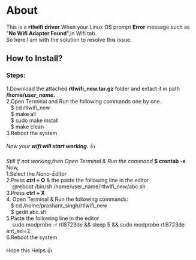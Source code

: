 # About
This is a **rtlwifi driver**.When your Linux OS prompt **Error** message such as "**No Wifi Adapter Found**",in Wifi tab.</br>
So here I am with the solution to resolve this issue.

## How to Install?
### Steps:
1.Download the attached **rtlwifi_new.tar.gz** folder and extact it in path **/home/*user_name*.**</br>
2.Open Terminal and Run the following commands one by one.</br>
&nbsp;&nbsp;&nbsp;$ cd rtlwifi_new</br>
&nbsp;&nbsp;&nbsp;$ make all</br>
&nbsp;&nbsp;&nbsp;$ sudo make install</br>
&nbsp;&nbsp;&nbsp;$ make clean</br>
3.Reboot the system</br></br>
*Now your **wifi will start working.*** :+1: </br></br>
*Still if not working,then Open Terminal & Run the command* **$ crontab -e**</br>
Now,</br>
1.Select the *Nano-Editor*</br>
2.Press **ctrl + O** & the paste the following line in the editor</br>
&nbsp;&nbsp;&nbsp;&nbsp;@reboot /bin/sh /home/user_name/rtlwifi_new/abc.sh</br>
3.Press **ctrl + X**</br>
4. Open Terminal & Run the following commands:</br>
&nbsp;&nbsp;&nbsp;$ cd /home/prashant_singh/rtlwifi_new</br>
&nbsp;&nbsp;&nbsp;$ gedit abc.sh</br>
5.Paste the following line in the editor</br>
&nbsp;&nbsp;&nbsp;&nbsp;sudo modprobe -r rtl8723de  && sleep 5 && sudo modprobe rtl8723de ant_sel=2</br>
6.Reboot the system</br></br>
Hope this Helps :+1:

